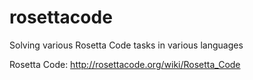 # rosettacode

Solving various Rosetta Code tasks in various languages

Rosetta Code: http://rosettacode.org/wiki/Rosetta_Code

